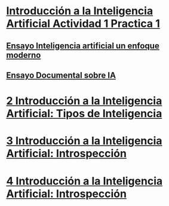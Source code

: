 # [Introducción a la Inteligencia Artificial Actividad 1 Practica 1](https://github.com/LeiWithP/IA/blob/main/Tarea1.md)
## [Ensayo Inteligencia artificial un enfoque moderno](https://github.com/LeiWithP/IA/blob/main/Tarea1.md#ensayo-inteligencia-artificial-un-enfoque-moderno)
## [Ensayo Documental sobre IA](https://github.com/LeiWithP/IA/blob/main/Tarea1.md#ensayo-documental-sobre-ia)



# [2 Introducción a la Inteligencia Artificial: Tipos de Inteligencia](https://github.com/LeiWithP/IA/blob/main/Tarea2.md#introducci%C3%B3n)



# [3 Introducción a la Inteligencia Artificial: Introspección](https://github.com/LeiWithP/IA/blob/main/Tarea3.md#ensayo)



# [4 Introducción a la Inteligencia Artificial: Introspección](https://github.com/LeiWithP/IA/blob/main/Tarea4.md#introducci%C3%B3n)
